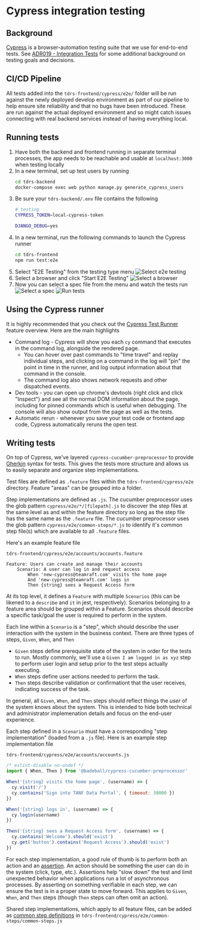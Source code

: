 # Cypress integration testing

## Background

[Cypress](https://cypress.io) is a browser-automation testing suite that we use for end-to-end tests. See [ADR019 - Integration Tests](./Architecture-Decision-Record/019-integration-tests.md) for some additional background on testing goals and decisions.

## CI/CD Pipeline

All tests added into the `tdrs-frontend/cypress/e2e/` folder will be run against the newly deployed develop environment as part of our pipeline to help ensure site reliability and that no bugs have been introduced. These are run against the actual deployed environment and so might catch issues connecting with real backend services instead of having everything local.

## Running tests

1. Have both the backend and frontend running in separate terminal processes, the app needs to be reachable and usable at `localhost:3000` when testing locally
1. In a new terminal, set up test users by running
   ```bash
   cd tdrs-backend
   docker-compose exec web python manage.py generate_cypress_users
   ```
1. Be sure your `tdrs-backend/.env` file contains the following
   ```bash
   # testing
   CYPRESS_TOKEN=local-cypress-token

   DJANGO_DEBUG=yes
   ```
1. In a new terminal, run the following commands to launch the Cypress runner
   ```bash
   cd tdrs-frontend
   npm run test:e2e
   ```
1. Select "E2E Testing" from the testing type menu
   ![Select e2e testing](./images/testing/01-e2e-selection.png)
1. Select a browser and click "Start E2E Testing"
   ![Select a browser](./images/testing/02-browser-selection.png)
1. Now you can select a spec file from the menu and watch the tests run
   ![Select a spec](./images/testing/03-spec-selection.png)
   ![Run tests](./images/testing/04-run-test.png)

## Using the Cypress runner

It is highly recommended that you check out the [Cypress Test Runner](https://docs.cypress.io/guides/core-concepts/cypress-app#The-Test-Runner) feature overview. Here are the main highlights

* Command log - Cypress will show you each `cy` command that executes in the command log, alongside the rendered page. 
   * You can hover over past commands to "time travel" and replay individual steps, and clicking on a command in the log will "pin" the point in time in the runner, and log output information about that command in the console.
   * The command log also shows network requests and other dispatched events.
* Dev tools - you can open up chrome's devtools (right click and click "Inspect") and see all the normal DOM information about the page, including for pinned commands which is useful when debugging. The console will also show output from the page as well as the tests.
* Automatic rerun - whenever you save your test code or frontend app code, Cypress automatically reruns the open test.

## Writing tests

On top of Cypress, we've layered `cypress-cucumber-preprocessor` to provide [Gherkin](https://cucumber.io/docs/gherkin/reference/) syntax for tests. This gives the tests more structure and allows us to easily separate and organize step implementations.

Test files are defined as `.feature` files within the `tdrs-frontend/cypress/e2e` directory. Feature "areas" can be grouped into a folder.

Step implementations are defined as `.js`. The cucumber preprocessor uses the glob pattern `cypress/e2e/*/[filepath].js` to discover the step files at the same level as and within the feature directory so long as the step file has the same name as the `.feature` file. The cucumber preprocessor uses the glob pattern `cypress/e2e/common-steps/*.js` to identify it's common step file(s) which are available to all `.feature` files.

Here's an example feature file

`tdrs-frontend/cypress/e2e/accounts/accounts.feature`
```gherkin
Feature: Users can create and manage their accounts
    Scenario: A user can log in and request access
        When 'new-cypress@teamraft.com' visits the home page
        And 'new-cypress@teamraft.com' logs in
        Then {string} sees a Request Access form
```

At its top level, it defines a `Feature` with multiple `Scenarios` (this can be likened to a `describe` and `it` in jest, respectively). Scenarios belonging to a feature area should be grouped within a Feature. Scenarios should describe a specific task/goal the user is required to perform in the system.

Each line within a `Scenario` is a "step", which should describe the user interaction with the system in the business context. There are three types of steps, `Given`, `When`, and `Then`
* `Given` steps define prerequisite state of the system in order for the tests to run. Mostly commonly, we'll use a `Given I am logged in as xyz` step to perform user login and setup prior to the test steps actually executing.
* `When` steps define user actions needed to perform the task.
* `Then` steps describe validation or confirmationt that the user receives, indicating success of the task.

In general, all `Given`, `When`, and `Then` steps should reflect things the _user_ of the system knows about the system. This is intended to hide both technical and administrator implemenation details and focus on the end-user experience.

Each step defined in a `Scenario` must have a corresponding "step implementation" (loaded from a `.js` file). Here is an example step implementation file

`tdrs-frontend/cypress/e2e/accounts/accounts.js`
```js
/* eslint-disable no-undef */
import { When, Then } from '@badeball/cypress-cucumber-preprocessor'

When('{string} visits the home page', (username) => {
  cy.visit('/')
  cy.contains('Sign into TANF Data Portal', { timeout: 30000 })
})

When('{string} logs in', (username) => {
  cy.login(username)
})

Then('{string} sees a Request Access form', (username) => {
  cy.contains('Welcome').should('exist')
  cy.get('button').contains('Request Access').should('exist')
})
```

For each step implementation, a good rule of thumb is to perform both an action and an [assertion](https://docs.cypress.io/guides/references/assertions#Chai). An action should be something the user can do in the system (click, type, etc.). Assertions help "slow down" the test and limit unexpected behavior when applications run a lot of asynchronous processes. By asserting on something verifiable in each step, we can ensure the test is in a proper state to move forward. This applies to `Given`, `When`, and `Then` steps (though `Then` steps can often omit an action).

Shared step implementations, which apply to all feature files, can be added as [common step definitions](https://github.com/badeball/cypress-cucumber-preprocessor/blob/master/docs/step-definitions.md#example-2-directory-with-common-step-definitions) in `tdrs-frontend/cypress/e2e/common-steps/common-steps.js`
